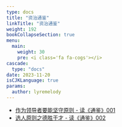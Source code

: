```yaml
---
type: docs
title: "资治通鉴"
linkTitle: "资治通鉴"
weight: 192
bookCollapseSection: true
menu:
  main:
    weight: 30
    pre: <i class='fa fa-cogs'></i>
cascade:
  type: "docs"
date: 2023-11-20
isCJKLanguage: true
params:
  author: lyremelody
---
```


* [作为领导者要能坚守原则 - 读《通鉴》001](./001.md)
* [选人原则之德胜于才 - 读《通鉴》002](./002.md)